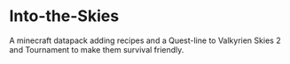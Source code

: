 # Into-the-Skies
A minecraft datapack adding recipes and a Quest-line to Valkyrien Skies 2 and Tournament to make them survival friendly.
